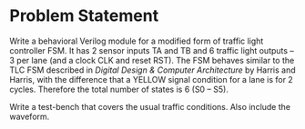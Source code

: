 # Problem Statement

Write a behavioral Verilog module for a modified form of traffic light controller FSM. It has 2 sensor inputs TA and TB and 6 traffic light outputs – 3 per lane  (and a clock CLK and reset RST).  The FSM behaves similar to the TLC FSM described in _Digital Design & Computer Architecture_ by Harris and Harris, with the difference that a YELLOW signal condition for a lane is for 2 cycles. Therefore the total number of states is 6 (S0 – S5). 

Write a test-bench that covers the usual traffic conditions. Also include the waveform. 
